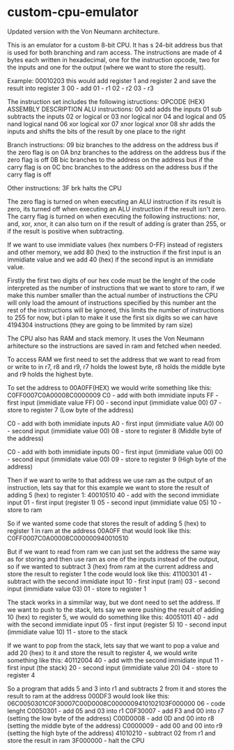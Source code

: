 # custom-cpu-emulator
Updated version with the Von Neumann architecture.

This is an emulator for a custom 8-bit CPU.
It has s 24-bit address bus that is used for both branching and ram access.
The instructions are made of 4 bytes each written in hexadecimal, one for the instruction opcode, two for the inputs and one for the output (where we want to store the result).

Example:
00010203
this would add register 1 and register 2 and save the result into register 3
00 - add
01 - r1
02 - r2
03 - r3

The instruction set includes the following istructions:
OPCODE (HEX)  ASSEMBLY  DESCRIPTION
ALU instructions:
00            add       adds the inputs
01            sub       subtracts the inputs
02            or        logical or
03            nor       logical nor
04            and       logical and
05            nand      logical nand
06            xor       logical xor
07            xnor      logical xnor
08            shr       adds the inputs and shifts the bits of the result by one place to the right

Branch instructions:
09            biz       branches to the address on the address bus if the zero flag is on
0A            bnz       branches to the address on the address bus if the zero flag is off
0B            bic       branches to the address on the address bus if the carry flag is on
0C            bnc       branches to the address on the address bus if the carry flag is off

Other instructions:
3F            brk       halts the CPU

The zero flag is turned on when executing an ALU instruction if its result is zero,
its turned off when executing an ALU instruction if the result isn't zero.
The carry flag is turned on when executing the following instructions:
nor, and, xor, xnor,
it can also turn on if the result of adding is grater than 255,
or if the result is positive when subtracting.

If we want to use immidiate values (hex numbers 0-FF) instead of registers and other memory, we add 80 (hex) to the instruction if the first input is an immidiate value and we add 40 (hex) if the second input is an immidiate value.

Firstly the first two digits of our hex code must be the lenght of the code interpreted as the number of instructions that we want to store to ram, if we make this number smaller than the actual number of instructions the CPU will only load the amount of instructions specified by this number ant the rest of the instructions will be ignored,
this limits the number of instructions to 255 for now, 
but i plan to make it use the first six digits so we can have 4194304 instructions (they are going to be limmited by ram size)

The CPU also has RAM and stack memory.
It uses the Von Neumann arhitecture so the instructions are saved in ram and fetched when needed.

To access RAM we first need to set the address that we want to read from or write to in r7, r8 and r9, 
r7 holds the lowest byte, r8 holds the middle byte and r9 holds the highest byte.

To set the address to 00A0FF(HEX) we would write something like this:
C0FF0007C0A00008C0000009
C0 - add with both immidiate inputs
FF - first input (immidiate value FF)
00 - second input (immidiate value 00)
07 - store to register 7 (Low byte of the address)


C0 - add with both immidiate inputs
A0 - first input (immidiate value A0)
00 - second input (immidiate value 00)
08 - store to register 8 (Middle byte of the address)

C0 - add with both immidiate inputs
00 - first input (immidiate value 00)
00 - second input (immidiate value 00)
09 - store to register 9 (High byte of the address)

Then if we want to write to that address we use ram as the output of an instruction, lets say that for this example we want to store the result of adding 5 (hex) to register 1:
40010510
40 - add with the second immidiate input
01 - first input (register 1)
05 - second input (immidiate value 05)
10 - store to ram

So if we wanted some code that stores the result of adding 5 (hex) to register 1 in ram at the address 00A0FF that would look like this:
C0FF0007C0A00008C000000940010510

But if we want to read from ram we can just set the address the same way as for storing and then use ram as one of the inputs instead of the output, so if we wanted to subtract 3 (hex) from ram at the current address and store the result to register 1 the code would look like this:
41100301
41 - subtract with the second immidiate input
10 - first input (ram)
03 - second input (immidiate value 03)
01 - store to register 1

The stack works in a simmilar way, but we dont need to set the address.
If we want to push to the stack, lets say we were pushing the result of adding 10 (hex) to register 5, we would do something like this:
40051011
40 - add with the second immidiate input
05 - first input (register 5)
10 - second input (immidiate value 10)
11 - store to the stack

If we want to pop from the stack, lets say that we want to pop a value and add 20 (hex) to it and store the result to register 4, we would write something like this:
40112004
40 - add with the second immidiate input
11 - first input (the stack)
20 - second input (immidiate value 20)
04 - store to register 4


So a program that adds 5 and 3 into r1 and subtracts 2 from it and stores the result to ram at the address 000DF3 would look like this:
06C0050301C0F30007C00D0008C0000009410102103F000000
06 - code lenght
C0050301 - add 05 and 03 into r1
C0F30007 - add F3 and 00 into r7 (setting the low byte of the address)
C00D0008 - add 0D and 00 into r8 (setting the middle byte of the address)
C0000009 - add 00 and 00 into r9 (setting the high byte of the address)
41010210 - subtract 02 from r1 and store the result in ram
3F000000 - halt the CPU
